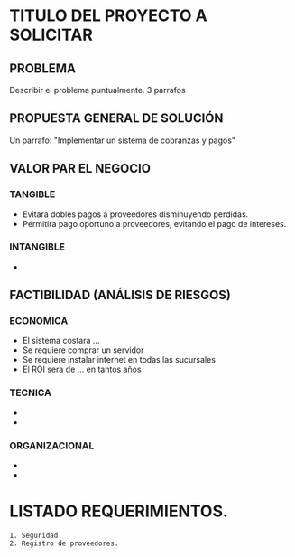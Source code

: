# TITULO DEL PROYECTO A SOLICITAR

## PROBLEMA
Describir el problema puntualmente. 3 parrafos

## PROPUESTA GENERAL DE SOLUCIÓN
Un parrafo: "Implementar un sistema de cobranzas y pagos"

## VALOR PAR EL NEGOCIO

### TANGIBLE
 - Evitara dobles pagos a proveedores disminuyendo perdidas.
 - Permitira pago oportuno a proveedores, evitando el pago de intereses.
 
### INTANGIBLE
 -

## FACTIBILIDAD (ANÁLISIS DE RIESGOS)

### ECONOMICA
 - El sistema costara ...
 - Se requiere comprar un servidor
 - Se requiere instalar internet en todas las sucursales
 - El ROI sera de ... en tantos años
 
### TECNICA
 -
 -

### ORGANIZACIONAL
 -
 -
 
 
# LISTADO REQUERIMIENTOS.
	1. Seguridad
	2. Registro de proveedores.
	

